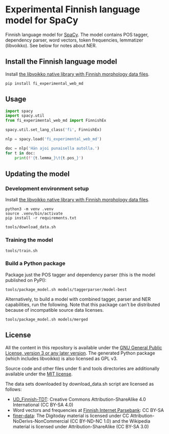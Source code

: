 # Experimental Finnish language model for SpaCy

Finnish language model for [SpaCy](https://spacy.io/). The model contains POS tagger, dependency parser, word vectors, token frequencies, lemmatizer (libvoikko). See below for notes about NER.

## Install the Finnish language model

Install [the libvoikko native library with Finnish morphology data files](https://voikko.puimula.org/python.html).

```
pip install fi_experimental_web_md
```

## Usage

```python
import spacy
import spacy.util
from fi_experimental_web_md import FinnishEx

spacy.util.set_lang_class('fi', FinnishEx)

nlp = spacy.load('fi_experimental_web_md')

doc = nlp('Hän ajoi punaisella autolla.')
for t in doc:
    print(f'{t.lemma_}\t{t.pos_}')
```

## Updating the model

### Development environment setup

Install [the libvoikko native library with Finnish morphology data files](https://voikko.puimula.org/python.html).

```
python3 -m venv .venv
source .venv/bin/activate
pip install -r requirements.txt

tools/download_data.sh
```

### Training the model

```
tools/train.sh
```

### Build a Python package

Package just the POS tagger and dependency parser (this is the model published on PyPI):

```
tools/package_model.sh models/taggerparser/model-best
```

Alternatively, to build a model with combined tagger, parser and NER capabilities, run the following. Note that this package can't be distributed because of incompatible source data licenses.

```
tools/package_model.sh models/merged
```

## License

All the content in this repository is available under the [GNU General Public License, version 3 or any later version](LICENSE). The generated Python package (which includes libvoikko) is also licensed as GPL v3.

Source code and other files under fi and tools directories are additionally available under the [MIT license](LICENSE.MIT).

The data sets downloaded by download_data.sh script are licensed as follows:
* [UD_Finnish-TDT](https://github.com/UniversalDependencies/UD_Finnish-TDT): Creative Commons Attribution-ShareAlike 4.0 International (CC BY-SA 4.0)
* Word vectors and frequencies at [Finnish Internet Parsebank](https://turkunlp.org/finnish_nlp.html#parsebank): CC BY-SA
* [finer-data](https://github.com/mpsilfve/finer-data): The Digitoday material is licensed under CC Attribution-NoDerivs-NonCommercial (CC BY-ND-NC 1.0) and the Wikipedia material is licensed under Attribution-ShareAlike (CC BY-SA 3.0)
